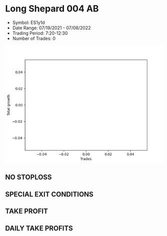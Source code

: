 # Long Shepard 004 AB 
- Symbol: ES1y1d
- Date Range: 07/19/2021 - 07/08/2022
- Trading Period: 7:20-12:30
- Number of Trades: 0

![Plot](LongShepard004ABES1y1d.png)
## NO STOPLOSS









## SPECIAL EXIT CONDITIONS 


## TAKE PROFIT











## DAILY TAKE PROFITS




























